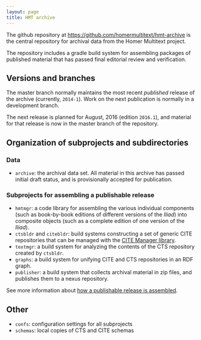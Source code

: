```yaml
---
layout: page
title: HMT archive
---
```


The github repository at <https://github.com/homermultitext/hmt-archive> is the central repository for archival data from the Homer Multitext project.

The repository includes a gradle build system for assembling packages of published material that has passed final editorial review and verification.

## Versions and branches

The master branch normally maintains the most recent *published* release of the archive (currently, `2014-1`).  Work on the next publication is normally in a development branch.  

The next release is planned for August, 2016 (edition `2016.1`), and material for that release is now in the master branch of the repository.

## Organization of subprojects and subdirectories ##

### Data

- `archive`:  the archival data set.  All material in this archive has passed initial draft status, and is provisionally accepted for publication.


### Subprojects for assembling a publishable release ###


- `hmtmgr`:  a code library for assembling the various individual components (such as book-by-book editions of different versions of the *Iliad*) into composite objects (such as a complete edition of one version of the *Iliad*).
- `ctsbldr` and `citebldr`:  build systems constructing a set of generic CITE repositories that can be managed with the [CITE Manager library](http://cite-architecture.github.io/citemgr/).
- `textmgr`: a build system for analyzing the contents of the CTS repository created by `ctsbldr`.  
- `graphs`:  a build system for unifying CITE and CTS repositories in an RDF graph.
- `publisher`:  a build system that collects archival material in zip files, and publishes them to a nexus repository.


See more information about [how a publishable release is assembled](building).


## Other ##


- `confs`: configuration settings for all subprojects
- `schemas`:  local copies of CTS and CITE schemas
